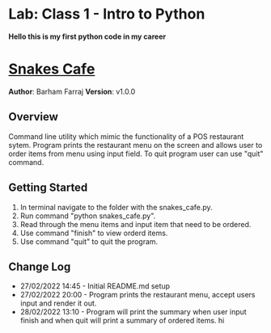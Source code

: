 # **Lab: Class 1 - Intro to Python**

**Hello this is my first python code in my career**

# [Snakes Cafe](./snakes_cafe/snakes_cafe.py)

**Author**: Barham Farraj
**Version**: v1.0.0

## Overview

Command line utility which mimic the functionality of a POS restaurant sytem. Program prints the restaurant menu on the screen and allows user to order items from menu using input field. To quit program user can use "quit" command.

## Getting Started

1. In terminal navigate to the folder with the snakes_cafe.py.
2. Run command "python snakes_cafe.py".
3. Read through the menu items and input item that need to be ordered.
4. Use command "finish" to view orderd items.
5. Use command "quit" to quit the program.

## Change Log

* 27/02/2022 14:45 - Initial README.md setup
* 27/02/2022 20:00 - Program prints the restaurant menu, accept users input and render it out.
* 28/02/2022 13:10 - Program will print the summary when user input finish and when quit will print a summary of ordered items.
hi